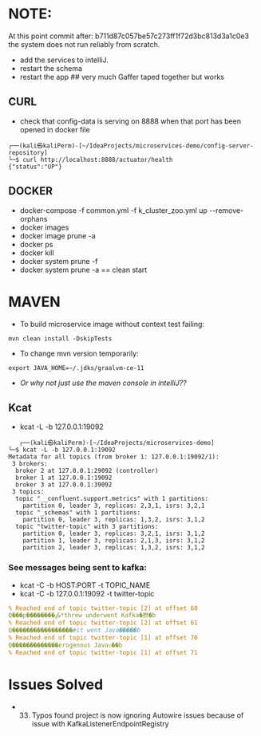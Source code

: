 # NOTE:
At this point commit after: b711d87c057be57c273ff1f72d3bc813d3a1c0e3 the system does not run reliably from scratch. 
- add the services to intelliJ.
- restart the schema 
- restart the app ## very much Gaffer taped together but works

## CURL
- check that config-data is serving on 8888 when that port has been opened in docker file
```ignorelang
┌──(kali㉿kaliPerm)-[~/IdeaProjects/microservices-demo/config-server-repository]
└─$ curl http://localhost:8888/actuator/health                         
{"status":"UP"}   

```
## DOCKER
- docker-compose -f common.yml -f k_cluster_zoo.yml up --remove-orphans
- docker images
- docker image prune -a
- docker ps
- docker kill
- docker system prune -f
- docker system prune -a == clean start

# MAVEN
- To build microservice image without context test failing: 
```ignorelang
mvn clean install -DskipTests
```
- To change mvn version temporarily:
```ignorelang
export JAVA_HOME=~/.jdks/graalvm-ce-11
```
- *Or why not just use the maven console in intelliJ??*

## Kcat
- kcat -L -b 127.0.0.1:19092
```ignorelang
   ┌──(kali㉿kaliPerm)-[~/IdeaProjects/microservices-demo]
└─$ kcat -L -b 127.0.0.1:19092
Metadata for all topics (from broker 1: 127.0.0.1:19092/1):
 3 brokers:
  broker 2 at 127.0.0.1:29092 (controller)
  broker 1 at 127.0.0.1:19092
  broker 3 at 127.0.0.1:39092
 3 topics:
  topic "__confluent.support.metrics" with 1 partitions:
    partition 0, leader 3, replicas: 2,3,1, isrs: 3,2,1
  topic "_schemas" with 1 partitions:
    partition 0, leader 3, replicas: 1,3,2, isrs: 3,1,2
  topic "twitter-topic" with 3 partitions:
    partition 0, leader 3, replicas: 3,2,1, isrs: 3,1,2
    partition 1, leader 3, replicas: 2,1,3, isrs: 3,1,2
    partition 2, leader 3, replicas: 1,3,2, isrs: 3,1,2
```
### See messages being sent to kafka:
- kcat -C -b HOST:PORT -t TOPIC_NAME
- kcat -C -b 127.0.0.1:19092 -t twitter-topic


```yaml
% Reached end of topic twitter-topic [2] at offset 60
Q���բ��������ٶ&*threw underwent Kafka�撚�b
% Reached end of topic twitter-topic [2] at offset 61
Q�����������������#it went Java�����b
% Reached end of topic twitter-topic [1] at offset 70
Q�������������erogenous Java৩��b
% Reached end of topic twitter-topic [1] at offset 71


```

# Issues Solved

- 33. Typos found project is now ignoring Autowire issues because of issue with KafkaListenerEndpointRegistry

